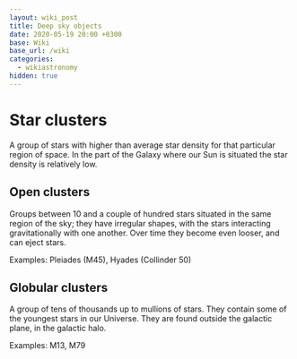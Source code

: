 ```yaml
---
layout: wiki_post
title: Deep sky objects
date: 2020-05-19 20:00 +0300
base: Wiki
base_url: /wiki
categories:
  - wikiastronomy
hidden: true
---
```


# Star clusters

A group of stars with higher than average star density for that particular region of space. In the part of the Galaxy where our Sun is situated the star density is relatively low. 

## Open clusters

Groups between 10 and a couple of hundred stars situated in the same region of the sky; they have irregular shapes, with the stars interacting gravitationally with one another. Over time they become even looser, and can eject stars. 

Examples: Pleiades (M45), Hyades (Collinder 50)

## Globular clusters

A group of tens of thousands up to mullions of stars. They contain some of the youngest stars in our Universe. They are found outside the galactic plane, in the galactic halo.

Examples: M13, M79


